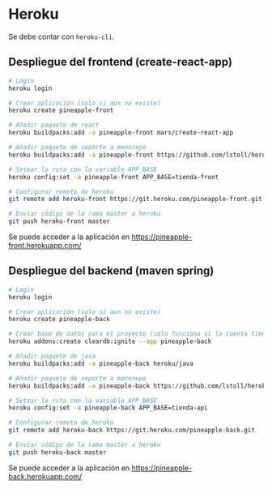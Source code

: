 # Heroku

Se debe contar con `heroku-cli`.

## Despliegue del frontend (create-react-app)

```bash
# Login
heroku login

# Crear aplicación (solo si aun no existe)
heroku create pineapple-front

# Añadir paquete de react
heroku buildpacks:add -a pineapple-front mars/create-react-app

# Añadir paquete de soporte a monorepo
heroku buildpacks:add -a pineapple-front https://github.com/lstoll/heroku-buildpack-monorepo -i 1

# Setear la ruta con la variable APP_BASE
heroku config:set -a pineapple-front APP_BASE=tienda-front

# Configurar remoto de heroku
git remote add heroku-front https://git.heroku.com/pineapple-front.git

# Enviar código de la rama master a heroku
git push heroku-front master
```

Se puede acceder a la aplicación en https://pineapple-front.herokuapp.com/

## Despliegue del backend (maven spring)

```bash
# Login
heroku login

# Crear aplicación (solo si aun no existe)
heroku create pineapple-back

# Crear base de datos para el proyecto (solo funciona si la cuenta tiene una tarjeta asociada)
heroku addons:create cleardb:ignite --app pineapple-back

# Añadir paquete de java
heroku buildpacks:add -a pineapple-back heroku/java

# Añadir paquete de soporte a monorepo
heroku buildpacks:add -a pineapple-back https://github.com/lstoll/heroku-buildpack-monorepo -i 1

# Setear la ruta con la variable APP_BASE
heroku config:set -a pineapple-back APP_BASE=tienda-api

# Configurar remoto de heroku
git remote add heroku-back https://git.heroku.com/pineapple-back.git

# Enviar código de la rama master a heroku
git push heroku-back master

```

Se puede acceder a la aplicación en https://pineapple-back.herokuapp.com/

<!-- Links -->

[1]: https://devcenter.heroku.com/articles/heroku-cli
